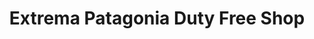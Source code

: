 ---
title: "Extrema Patagonia Duty Free Shop"
url: /ushuaia/extrema-patagonia-duty-free-shop/
shop: centro comercial
---